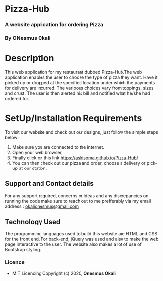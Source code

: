# Pizza-Hub
### A website application for ordering Pizza 

### By **ONesmus Okali**

# Description
This web application for my restaurant dubbed Pizza-Hub.The web application enables the user to choose the type of pizza they want. Have it picked up or dropped at the specified location under which the payments for delivery are incurred. The varioous choices vary from toppings, sizes and crust. The user is then alerted his bill and notified what he/she had ordered for. 

# SetUp/Installation Requirements
To visit our website and check out our designs, just follow the simple steps below:
1. Make sure you are connected to the internet.
2. Open your web browser,
3. Finally click on this link https://ashisoma.github.io/Pizza-Hub/
4. You can then check out our pizza and order, choose a delivery or pick-up at our station.

## Support and Contact details
For any support required, concerns or ideas and any discrepancies on running the code make sure to reach out to me prefferably via my email address : okalionesmus@gmail.com 

## Technology Used
The programming languages used to build this website are HTML and CSS for the front end. For back-end, jQuery was used and also to make the web page interactive to the user. The website also makes a lot of use of Bootstrap styling. 

### Licence
* MIT Licencing
Copyright (c) 2020, **Onesmus Okali**